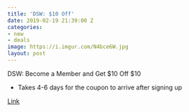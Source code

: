 ```yaml
---
title: 'DSW: $10 Off'
date: 2019-02-19 21:39:00 Z
categories:
- new
- deals
image: https://i.imgur.com/N4bce6W.jpg
layout: post
---
```


DSW: Become a Member and Get $10 Off $10

* Takes 4-6 days for the coupon to arrive after signing up

[Link](https://www.dsw.com/en/us/create-account)